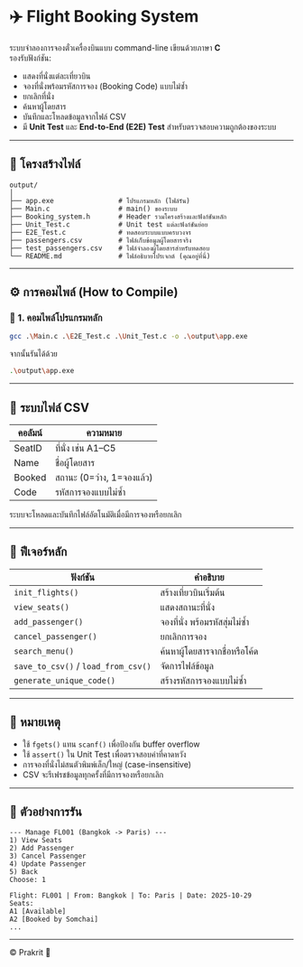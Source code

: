 # ✈️ Flight Booking System

ระบบจำลองการจองตั๋วเครื่องบินแบบ command-line เขียนด้วยภาษา **C**  
รองรับฟังก์ชัน:
- แสดงที่นั่งแต่ละเที่ยวบิน  
- จองที่นั่งพร้อมรหัสการจอง (Booking Code) แบบไม่ซ้ำ  
- ยกเลิกที่นั่ง  
- ค้นหาผู้โดยสาร  
- บันทึกและโหลดข้อมูลจากไฟล์ CSV  
- มี **Unit Test** และ **End-to-End (E2E) Test** สำหรับตรวจสอบความถูกต้องของระบบ  

---

## 📁 โครงสร้างไฟล์

```
output/
│
├── app.exe                # โปรแกรมหลัก (ไฟล์รัน)
├── Main.c                 # main() ของระบบ
├── Booking_system.h       # Header รวมโครงสร้างและฟังก์ชันหลัก
├── Unit_Test.c            # Unit test แต่ละฟังก์ชันย่อย
├── E2E_Test.c             # ทดสอบระบบแบบครบวงจร
├── passengers.csv         # ไฟล์เก็บข้อมูลผู้โดยสารจริง
├── test_passengers.csv    # ไฟล์จำลองผู้โดยสารสำหรับทดสอบ
└── README.md              # ไฟล์อธิบายโปรเจกต์ (คุณอยู่ที่นี่)
```

---

## ⚙️ การคอมไพล์ (How to Compile)

### 🧱 1. คอมไพล์โปรแกรมหลัก
```bash
gcc .\Main.c .\E2E_Test.c .\Unit_Test.c -o .\output\app.exe
```
จากนั้นรันได้ด้วย
```bash
.\output\app.exe
```


---

## 💾 ระบบไฟล์ CSV

| คอลัมน์ | ความหมาย |
|----------|------------|
| SeatID | ที่นั่ง เช่น A1–C5 |
| Name | ชื่อผู้โดยสาร |
| Booked | สถานะ (0=ว่าง, 1=จองแล้ว) |
| Code | รหัสการจองแบบไม่ซ้ำ |

ระบบจะโหลดและบันทึกไฟล์อัตโนมัติเมื่อมีการจองหรือยกเลิก

---

## 🧩 ฟีเจอร์หลัก

| ฟังก์ชัน | คำอธิบาย |
|-----------|------------|
| `init_flights()` | สร้างเที่ยวบินเริ่มต้น |
| `view_seats()` | แสดงสถานะที่นั่ง |
| `add_passenger()` | จองที่นั่ง พร้อมรหัสสุ่มไม่ซ้ำ |
| `cancel_passenger()` | ยกเลิกการจอง |
| `search_menu()` | ค้นหาผู้โดยสารจากชื่อหรือโค้ด |
| `save_to_csv()` / `load_from_csv()` | จัดการไฟล์ข้อมูล |
| `generate_unique_code()` | สร้างรหัสการจองแบบไม่ซ้ำ |

---

## 🧠 หมายเหตุ

- ใช้ `fgets()` แทน `scanf()` เพื่อป้องกัน buffer overflow  
- ใช้ `assert()` ใน Unit Test เพื่อตรวจสอบค่าที่คาดหวัง  
- การจองที่นั่งไม่สนตัวพิมพ์เล็ก/ใหญ่ (case-insensitive)  
- CSV จะรีเฟรชข้อมูลทุกครั้งที่มีการจองหรือยกเลิก  

---

## 🏁 ตัวอย่างการรัน

```
--- Manage FL001 (Bangkok -> Paris) ---
1) View Seats
2) Add Passenger
3) Cancel Passenger
4) Update Passenger
5) Back
Choose: 1

Flight: FL001 | From: Bangkok | To: Paris | Date: 2025-10-29
Seats:
A1 [Available]
A2 [Booked by Somchai]
...
```

---

© Prakrit  🛫
